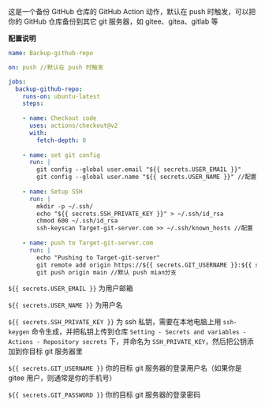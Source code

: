 这是一个备份 GitHub 仓库的 GitHub Action 动作，默认在 push 时触发，可以把你的 GitHub 仓库备份到其它 git 服务器，如 gitee、gitea、gitlab 等

**配置说明**

```yml
name: Backup-github-repo

on: push //默认在 push 时触发

jobs: 
  backup-github-repo:
    runs-on: ubuntu-latest
    steps:
    
    - name: Checkout code
      uses: actions/checkout@v2
      with: 
        fetch-depth: 0
    
    - name: set git config
      run: |
        git config --global user.email "${{ secrets.USER_EMAIL }}"
        git config --global user.name "${{ secrets.USER_NAME }}" //配置 git 用户和邮箱
    
    - name: Setup SSH
      run: |
        mkdir -p ~/.ssh/
        echo "${{ secrets.SSH_PRIVATE_KEY }}" > ~/.ssh/id_rsa
        chmod 600 ~/.ssh/id_rsa
        ssh-keyscan Target-git-server.com >> ~/.ssh/known_hosts //配置 ssh 密钥，此处的 Target-git-server.com 要修改为你目标 git 服务器的主机名
    
    - name: push to Target-git-server.com
      run: |
        echo "Pushing to Target-git-server"
        git remote add origin https://${{ secrets.GIT_USERNAME }}:${{ secrets.GIT_PASSWORD }}@target-git-server.com/${{ secrets.USER_NAME }}/repo.git
        git push origin main //默认 push mian分支
```

`${{ secrets.USER_EMAIL }}` 为用户邮箱

`${{ secrets.USER_NAME }}` 为用户名

`${{ secrets.SSH_PRIVATE_KEY }}` 为 ssh 私钥，需要在本地电脑上用 `ssh-keygen` 命令生成，并把私钥上传到仓库 `Setting - Secrets and variables - Actions - Repository secrets` 下，并命名为 `SSH_PRIVATE_KEY`，然后把公钥添加到你目标 git 服务器里

`${{ secrets.GIT_USERNAME }}` 你的目标 git 服务器的登录用户名（如果你是 gitee 用户，则通常是你的手机号）

`${{ secrets.GIT_PASSWORD }}` 你的目标 git 服务器的登录密码
